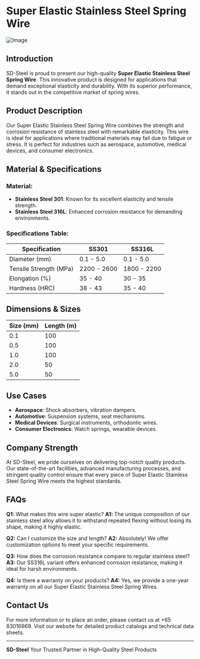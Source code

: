 # Super Elastic Stainless Steel Spring Wire

![Image](https://github.com/user-attachments/assets/2567258e-e124-4816-932d-1809bd27ef0b)

## Introduction

SD-Steel is proud to present our high-quality **Super Elastic Stainless Steel Spring Wire**. This innovative product is designed for applications that demand exceptional elasticity and durability. With its superior performance, it stands out in the competitive market of spring wires.

## Product Description

Our Super Elastic Stainless Steel Spring Wire combines the strength and corrosion resistance of stainless steel with remarkable elasticity. This wire is ideal for applications where traditional materials may fail due to fatigue or stress. It is perfect for industries such as aerospace, automotive, medical devices, and consumer electronics.

## Material & Specifications

### Material:
- **Stainless Steel 301**: Known for its excellent elasticity and tensile strength.
- **Stainless Steel 316L**: Enhanced corrosion resistance for demanding environments.

### Specifications Table:

| Specification | SS301 | SS316L |
|---------------|-------|--------|
| Diameter (mm) | 0.1 - 5.0 | 0.1 - 5.0 |
| Tensile Strength (MPa) | 2200 - 2600 | 1800 - 2200 |
| Elongation (%) | 35 - 40 | 30 - 35 |
| Hardness (HRC) | 38 - 43 | 35 - 40 |

## Dimensions & Sizes

| Size (mm) | Length (m) |
|-----------|------------|
| 0.1       | 100        |
| 0.5       | 100        |
| 1.0       | 100        |
| 2.0       | 50         |
| 5.0       | 50         |

## Use Cases

- **Aerospace**: Shock absorbers, vibration dampers.
- **Automotive**: Suspension systems, seat mechanisms.
- **Medical Devices**: Surgical instruments, orthodontic wires.
- **Consumer Electronics**: Watch springs, wearable devices.

## Company Strength

At SD-Steel, we pride ourselves on delivering top-notch quality products. Our state-of-the-art facilities, advanced manufacturing processes, and stringent quality control ensure that every piece of Super Elastic Stainless Steel Spring Wire meets the highest standards.

## FAQs

**Q1:** What makes this wire super elastic?
**A1:** The unique composition of our stainless steel alloy allows it to withstand repeated flexing without losing its shape, making it highly elastic.

**Q2:** Can I customize the size and length?
**A2:** Absolutely! We offer customization options to meet your specific requirements.

**Q3:** How does the corrosion resistance compare to regular stainless steel?
**A3:** Our SS316L variant offers enhanced corrosion resistance, making it ideal for harsh environments.

**Q4:** Is there a warranty on your products?
**A4:** Yes, we provide a one-year warranty on all our Super Elastic Stainless Steel Spring Wires.

## Contact Us

For more information or to place an order, please contact us at +65 83016969. Visit our website for detailed product catalogs and technical data sheets.

---

**SD-Steel**
Your Trusted Partner in High-Quality Steel Products